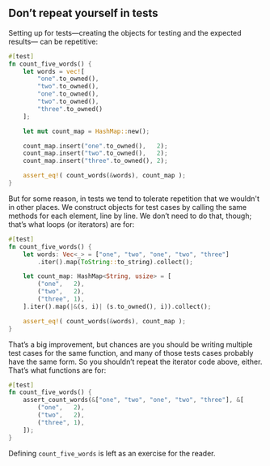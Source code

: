 ## Don’t repeat yourself in tests

Setting up for tests—creating the objects for testing and the expected results— can be repetitive:

```rust
#[test]
fn count_five_words() {
    let words = vec![
        "one".to_owned(),
        "two".to_owned(),
        "one".to_owned(),
        "two".to_owned(),
        "three".to_owned()
    ];

    let mut count_map = HashMap::new();

    count_map.insert("one".to_owned(),   2);
    count_map.insert("two".to_owned(),   2);
    count_map.insert("three".to_owned(), 2);

    assert_eq!( count_words(&words), count_map );
}
```

But for some reason, in tests we tend to tolerate repetition that we wouldn't in other places. We construct objects for test cases by calling the same methods for each element, line by line. We don’t need to do that, though; that’s what loops (or iterators) are for:

```rust
#[test]
fn count_five_words() {
    let words: Vec<_> = ["one", "two", "one", "two", "three"]
        .iter().map(ToString::to_string).collect();

    let count_map: HashMap<String, usize> = [
        ("one",   2),
        ("two",   2),
        ("three", 1),
    ].iter().map(|&(s, i)| (s.to_owned(), i)).collect();

    assert_eq!( count_words(&words), count_map );
}
```

That’s a big improvement, but chances are you should be writing multiple test cases for the same function, and many of those tests cases probably have the same form. So you shouldn’t repeat the iterator code above, either. That’s what functions are for:

```rust
#[test]
fn count_five_words() {
    assert_count_words(&["one", "two", "one", "two", "three"], &[
        ("one",   2),
        ("two",   2),
        ("three", 1),
    ]);
}
```

Defining `count_five_words` is left as an exercise for the reader.
